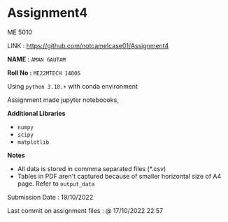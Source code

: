 # Assignment4
ME 5010

LINK : https://github.com/notcamelcase01/Assignment4

**NAME :** `AMAN GAUTAM`

**Roll No :** `ME22MTECH 14006`

Using `python 3.10.+` with conda environment

Assignment made jupyter noteboooks,

**Additional Libraries**
- `numpy`
- `scipy`
- `matplotlib`


**Notes**
- All data is stored in commma separated files (*.csv)
- Tables in PDF aren't captured because of smaller horizontal size of A4 page. Refer to `output_data`


Submission Date : 19/10/2022

Last commit on assignment files : @ 17/10/2022 22:57
